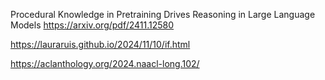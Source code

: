 Procedural Knowledge in Pretraining Drives Reasoning in Large Language Models   https://arxiv.org/pdf/2411.12580  

https://lauraruis.github.io/2024/11/10/if.html

https://aclanthology.org/2024.naacl-long.102/
